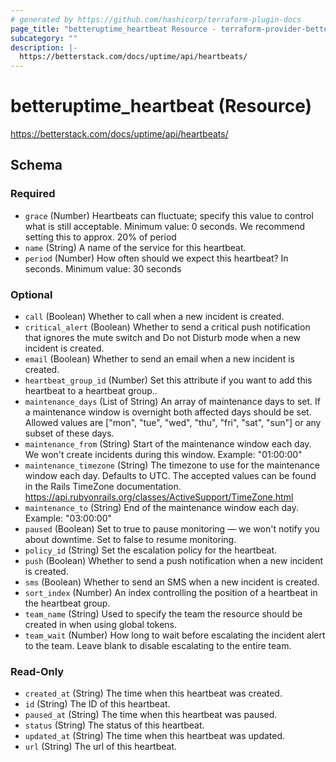 ```yaml
---
# generated by https://github.com/hashicorp/terraform-plugin-docs
page_title: "betteruptime_heartbeat Resource - terraform-provider-better-uptime"
subcategory: ""
description: |-
  https://betterstack.com/docs/uptime/api/heartbeats/
---
```


# betteruptime_heartbeat (Resource)

https://betterstack.com/docs/uptime/api/heartbeats/



<!-- schema generated by tfplugindocs -->
## Schema

### Required

- `grace` (Number) Heartbeats can fluctuate; specify this value to control what is still acceptable. Minimum value: 0 seconds. We recommend setting this to approx. 20% of period
- `name` (String) A name of the service for this heartbeat.
- `period` (Number) How often should we expect this heartbeat? In seconds. Minimum value: 30 seconds

### Optional

- `call` (Boolean) Whether to call when a new incident is created.
- `critical_alert` (Boolean) Whether to send a critical push notification that ignores the mute switch and Do not Disturb mode when a new incident is created.
- `email` (Boolean) Whether to send an email when a new incident is created.
- `heartbeat_group_id` (Number) Set this attribute if you want to add this heartbeat to a heartbeat group..
- `maintenance_days` (List of String) An array of maintenance days to set. If a maintenance window is overnight both affected days should be set. Allowed values are ["mon", "tue", "wed", "thu", "fri", "sat", "sun"] or any subset of these days.
- `maintenance_from` (String) Start of the maintenance window each day. We won't create incidents during this window. Example: "01:00:00"
- `maintenance_timezone` (String) The timezone to use for the maintenance window each day. Defaults to UTC. The accepted values can be found in the Rails TimeZone documentation. https://api.rubyonrails.org/classes/ActiveSupport/TimeZone.html
- `maintenance_to` (String) End of the maintenance window each day. Example: "03:00:00"
- `paused` (Boolean) Set to true to pause monitoring — we won't notify you about downtime. Set to false to resume monitoring.
- `policy_id` (String) Set the escalation policy for the heartbeat.
- `push` (Boolean) Whether to send a push notification when a new incident is created.
- `sms` (Boolean) Whether to send an SMS when a new incident is created.
- `sort_index` (Number) An index controlling the position of a heartbeat in the heartbeat group.
- `team_name` (String) Used to specify the team the resource should be created in when using global tokens.
- `team_wait` (Number) How long to wait before escalating the incident alert to the team. Leave blank to disable escalating to the entire team.

### Read-Only

- `created_at` (String) The time when this heartbeat was created.
- `id` (String) The ID of this heartbeat.
- `paused_at` (String) The time when this heartbeat was paused.
- `status` (String) The status of this heartbeat.
- `updated_at` (String) The time when this heartbeat was updated.
- `url` (String) The url of this heartbeat.


